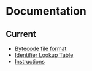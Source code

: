 # Documentation

## Current

-   [Bytecode file format](./docs/format.md)
-   [Identifier Lookup Table](./docs/idlt.md)
-   [Instructions](./docs/instructions.md)
